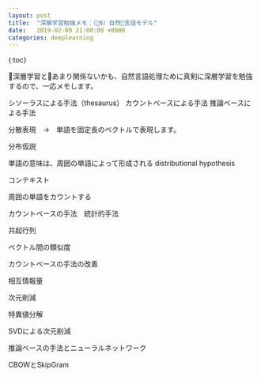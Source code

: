 ```yaml
---
layout: post
title:  "深層学習勉強メモ：（6）自然言語モデル"
date:   2019-02-09 21:00:00 +0900
categories: deeplearning
---
```


{:toc}

深層学習とあまり関係ないかも、自然言語処理ために真剣に深層学習を勉強するので、一応メモします。


シソーラスによる手法（thesaurus）
カウントベースによる手法
推論ベースによる手法


分散表現　→　単語を固定長のベクトルで表現します。

分布仮説

単語の意味は、周囲の単語によって形成される
distributional hypothesis

コンテキスト

周囲の単語をカウントする

カウントベースの手法　統計的手法


共起行列

ベクトル間の類似度

カウントベースの手法の改善

相互情報量

次元削減

特異値分解

SVDによる次元削減


推論ベースの手法とニューラルネットワーク

CBOWとSkipGram
